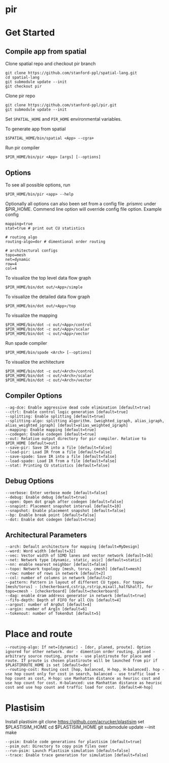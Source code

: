 # pir

# Get Started
## Compile app from spatial
Clone spatial repo and checkout pir branch
```
git clone https://github.com/stanford-ppl/spatial-lang.git
cd spatial-lang
git submodule update --init
git checkout pir
```

Clone pir repo
```
git clone https://github.com/stanford-ppl/pir.git
git submodule update --init
```
Set `SPATIAL_HOME` and `PIR_HOME` environmental variables.

To generate app from spatial
```
$SPATIAL_HOME/bin/spatial <App> --cgra+
```
Run pir compiler
```
$PIR_HOME/bin/pir <App> [args] [--options]
```
## Options
To see all possible options, run
```
$PIR_HOME/bin/pir <app> --help
```
Optionally all options can also been set from a config file .prismrc under $PIR_HOME.
Commend line option will override config file option. Example config
```
mapping=true
stat=true # print out CU statistics

# routing algo
routing-algo=dor # dimentional order routing

# architectural configs
topo=mesh
net=dynamic
row=4
col=4
```

To visualize the top level data flow graph
```
$PIR_HOME/bin/dot out/<App>/simple
```
To visualize the detailed data flow graph
```
$PIR_HOME/bin/dot out/<App>/top
```
To visualize the mapping
```
$PIR_HOME/bin/dot -c out/<App>/control
$PIR_HOME/bin/dot -c out/<App>/scalar
$PIR_HOME/bin/dot -c out/<App>/vector
```
Run spade compiler
```
$PIR_HOME/bin/spade <Arch> [--options]
```
To visualize the architecture
```
$PIR_HOME/bin/dot -c out/<Arch>/control
$PIR_HOME/bin/dot -c out/<Arch>/scalar
$PIR_HOME/bin/dot -c out/<Arch>/vector
```

## Compiler Options
```
--ag-dce: Enable aggressive dead code elimination [default=true]
--ctrl: Enable control logic generation [default=true]
--splitting: Enable splitting [default=true]
--splitting-algo: splitting algorithm. [weighted_igraph, alias_igraph, alias_weighted_igraph] [default=alias_weighted_igraph]
--mapping: Enable mapping [default=true]
--codegen: Enable codegen [default=true]
--out: Relative output directory for pir compiler. Relative to $PIR_HOME [default=out]
--save-pir: Save IR into a file [default=false]
--load-pir: Load IR from a file [default=false]
--save-spade: Save IR into a file [default=false]
--load-spade: Load IR from a file [default=false]
--stat: Printing CU statistics [default=false]
```

## Debug Options
```
--verbose: Enter verbose mode [default=false]
--debug: Enable debug [default=true]
--open: Open dot graph after codegen [default=false]
--snapint: Placement snapshot interval [default=10]
--snapshot: Enable placement snapshot [default=false]
--bp: Enable break point [default=false]
--dot: Enable dot codegen [default=true]
```

## Architectural Parameters
```
--arch: Default architecture for mapping [default=MyDesign]
--word: Word width [default=32]
--vec: Vector width of SIMD lanes and vector network [default=16]
--net: Network type [dynamic, static, asic] [default=static]
--nn: enable nearest neighbor [default=false]
--topo: Network topology [mesh, torus, cmesh] [default=mesh]
--row: number of rows in network [default=2]
--col: number of columns in network [default=2]
--pattern: Pattern in layout of different CU types. For topo=[mesh/torus] - [checkerboard,cstrip,rstrip,mixall,half&half], for topo=cmesh - [checkerboard] [default=checkerboard]
--dag: enable dram address generator in network [default=true]
--fifo-depth: Depth of FIFO for all CUs [default=4]
--argout: number of ArgOut [default=4]
--argin: number of ArgIn [default=6]
--tokenout: number of TokenOut [default=5]
```

# Place and route
```
--routing-algo: If net=[dynamic] - [dor, planed, proute]. Option ignored for other network. dor - dimention order routing. planed - arbitrary source routing, proute - use plastiroute for place and route. If proute is chosen plastiroute will be launched from pir if $PLASTIROUTE_HOME is set [default=dor]
--routing-cost: Routing cost [hop, balanced, H-hop, H-balanced]. hop - use hop count only for cost in search, balanced - use traffic load + hop count as cost, H-hop: use Manhattan distance as heurisc cost and use hop count for cost. H-balanced: use Manhattan distance as heurisc cost and use hop count and traffic load for cost. [default=H-hop]
```

# Plastisim
Install plastisim
git clone https://github.com/acrucker/plastisim
set $PLASTISIM_HOME
cd $PLASTISIM_HOME
git submodule update --init
make
```
--psim: Enable code generations for plastisim [default=true]
--psim_out: Directory to copy psim files over 
--run-psim: Launch Plastisim simulation [default=false]
--trace: Enable trace generation for simulation [default=false]
```

